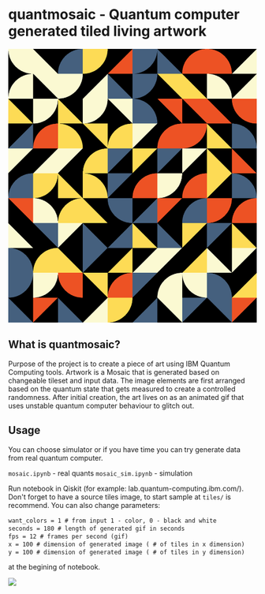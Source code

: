 # quantmosaic - Quantum computer generated tiled living artwork

![](output.gif)

## What is quantmosaic?

Purpose of the project is to create a piece of art using IBM Quantum Computing tools. Artwork is a Mosaic that is generated based on changeable tileset and input data. The image elements are first arranged based on the quantum state that gets measured to create a controlled randomness. After initial creation, the art lives on as an animated gif that uses unstable quantum computer behaviour to glitch out.

## Usage

You can choose simulator or if you have time you can try generate data from real quantum computer.

`mosaic.ipynb` - real quants
`mosaic_sim.ipynb` - simulation

Run notebook in Qiskit (for example: lab.quantum-computing.ibm.com/). Don't forget to have a source tiles image, to start sample at `tiles/` is recommend.
You can also change parameters:
```
want_colors = 1 # from input 1 - color, 0 - black and white
seconds = 180 # length of generated gif in seconds
fps = 12 # frames per second (gif)
x = 100 # dimension of generated image ( # of tiles in x dimension)
y = 100 # dimension of generated image ( # of tiles in y dimension)
```
at the begining of notebook.

![](artworks/bw.gif)

